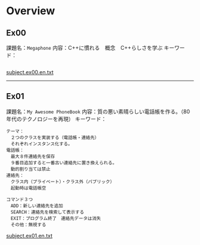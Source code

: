 # Overview

## Ex00

課題名：`Megaphone`
内容：C++に慣れる　概念　C++らしさを学ぶ
キーワード：
```
```
[subject.ex00.en.txt](subject.ex00.en.txt)

---

## Ex01

課題名：`My Awesome PhoneBook`
内容：質の悪い素晴らしい電話帳を作る。（80年代のテクノロジーを再現）
キーワード：
```
テーマ：
　２つのクラスを実装する（電話帳・連絡先）
　それぞれインスタンス化する。
電話帳：
　最大８件連絡先を保存
　９番目追加すると一番古い連絡先に置き換えられる。
　動的割り当ては禁止
連絡先：
　クラス内（プライベート）・クラス外（パブリック）
　起動時は電話帳空

コマンド３つ
　ADD：新しい連絡先を追加
　SEARCH：連絡先を検索して表示する
　EXIT：プログラム終了　連絡先データは消失
　その他：無視する

```
[subject.ex01.en.txt](subject.ex01.en.txt)
